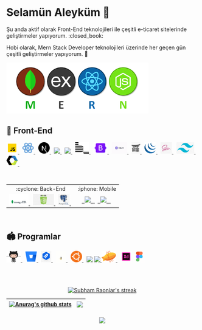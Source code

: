 <h1> Selamün Aleyküm 👋</h1>
<p>Şu anda aktif olarak Front-End teknolojileri ile çeşitli e-ticaret sitelerinde geliştirmeler yapıyorum. :closed_book:</p>
<p>Hobi olarak, Mern Stack Developer teknolojileri üzerinde her geçen gün çeşitli geliştirmeler yapıyorum. 🌱</p>

<img src='https://github.com/Argedik/argedik/blob/main/images/mern-stack.png'/>


## 🚀 Front-End

<p align="left">
    <a href="https://developer.mozilla.org/" target="_blank"><img height="30" src="https://github.com/Argedik/argedik/blob/main/images/icons8-javascript.gif"/> </a>&nbsp;
    <a href="https://react.dev/" target="_blank"><img height="30" src="https://github.com/Argedik/argedik/blob/main/images/icons8-react.gif"/> </a>&nbsp;
    <a href="https://nextjs.org/" target="_blank"><img height="30" src="https://github.com/Argedik/argedik/blob/main/images/nextjs-icon.svg"/> </a>&nbsp;
    <a href="https://www.w3schools.com/html/" target="_blank"> <img height="30" src="https://img.icons8.com/color/48/000000/html-5--v1.png"/> </a> &nbsp;
    <a href="https://www.w3schools.com/css/" target="_blank"><img height="30" src="https://img.icons8.com/color/48/000000/css3.png"/> </a> &nbsp;
    <a href="https://getbem.com/" target="_blank"><img height="30" src="https://github.com/Argedik/argedik/blob/main/images/Bem.png"/> </a> &nbsp;
    <a href="https://getbootstrap.com/" target="_blank"><img height="30" src="https://github.com/Argedik/argedik/blob/main/images/Bootstrap.png"/> </a> &nbsp;
    <a href="https://eslint.org/" target="_blank"><img height="30" src="https://github.com/Argedik/argedik/blob/main/images/eslint-logo-animation.gif"/> </a> &nbsp;
    <a href="https://jinja.palletsprojects.com/en/3.1.x/" target="_blank"><img height="30" src="https://github.com/Argedik/argedik/blob/main/images/Jinja2.jpg"/> </a> &nbsp;
    <a href="https://jquery.com/" target="_blank"><img height="30" src="https://github.com/Argedik/argedik/blob/main/images/Jquery.png"/> </a> &nbsp;
    <a href="https://sass-lang.com/" target="_blank"><img height="30" src="https://github.com/Argedik/argedik/blob/main/images/Sass.png"/> </a> &nbsp;
    <a href="https://tailwindcss.com/" target="_blank"><img height="30" src="https://github.com/Argedik/argedik/blob/main/images/Tailwind.png"/> </a> &nbsp;
    <a href="https://www.webcomponents.org/introduction" target="_blank"><img height="30" src="https://github.com/Argedik/argedik/blob/main/images/Web%20Components.png"/> </a> &nbsp;
</p>

<br>

<table align="center">
  <tr align="center">
    <td>:cyclone: Back-End</td>
    <td>:iphone:  Mobile</td>
  </tr>
  <tr>
    <td align="center">
	<a href="https://www.mongodb.com/" target="_blank"><img height="30" src="https://github.com/Argedik/argedik/blob/main/images/MongoDB.gif"/> </a> &nbsp;
	<a href="https://nodejs.org/en" target="_blank"><img height="30" src="https://github.com/Argedik/argedik/blob/main/images/nodejs.png"/> </a> &nbsp;
	<a href="https://www.postgresql.org/" target="_blank"><img height="30" src="https://github.com/Argedik/argedik/blob/main/images/PostgreSQL.png"/> </a> &nbsp;
    </td>
    <td align="center">
	<a href="https://flutter.dev/" target="_blank"> <code> <img height="30" src="https://img.icons8.com/fluency/48/000000/flutter.png"/> </code> </a>&nbsp;
	<a href="https://dart.dev/" target="_blank"> <code> <img height="30" src="https://img.icons8.com/color/48/000000/dart.png"/> </code> </a> &nbsp;
    </td>
  </tr>
</table>

<br>

## :stadium: Programlar
<p align="left">
    <a href="https://github.com/" target="_blank"><img height="30" src="https://github.com/Argedik/argedik/blob/main/images/github.gif"/> </a> &nbsp;
    <a href="https://bitbucket.org/product" target="_blank"><img height="30" src="https://github.com/Argedik/argedik/blob/main/images/Bitbucket.png"/> </a> &nbsp;
    <a href="https://www.atlassian.com/software/jira" target="_blank"><img height="30" src="https://github.com/Argedik/argedik/blob/main/images/jira.png"/> </a> &nbsp;
    <a href="https://www.linux.org/" target="_blank"><img height="30" src="https://github.com/Argedik/argedik/blob/main/images/linux.gif"/> </a> &nbsp;
    <a href="https://ubuntu.com/" target="_blank"><img height="30" src="https://github.com/Argedik/argedik/blob/main/images/ubuntu.gif"/> </a> &nbsp;
    <a href="https://developer.android.com/studio" target="_blank"><img height="30" src="https://img.icons8.com/fluency/48/000000/android-studio--v3.png"/></a> 
    <a href="https://code.visualstudio.com/" target="_blank"><img height="30" src="https://img.icons8.com/color/48/000000/visual-studio-code-2019.png"/> </a> 
    <a href="https://zeplin.io/" target="_blank"><img height="30" src="https://github.com/Argedik/argedik/blob/main/images/zeplin.svg"/> </a> &nbsp;
    <a href="https://helpx.adobe.com/support/xd.html" target="_blank"><img height="30" src="https://github.com/Argedik/argedik/blob/main/images/icons8-adobe-xd.gif"/></a> 
    <a href="https://helpx.adobe.com/support/xd.html" target="_blank"><img height="30" src="https://github.com/Argedik/argedik/blob/main/images/icons8-figma.gif"/></a> 
</p>

	
<br></br>

<p align="center">
    <a href="https://github.com/SubhamRaoniar28/github-readme-streak-stats">
        <img title="🔥 Get streak stats for your profile at git.io/streak-stats" hide_border=true alt="Subham Raoniar's streak" src="https://github-readme-streak-stats.herokuapp.com/?user=Argedik&theme=black-ice&hide_border=true&stroke=0000&background=060A0CD0"/>
    </a>
</p>

| <a href="https://github.com/anuraghazra/github-readme-stats"><img align="center" src="https://github-readme-stats.vercel.app/api?username=Argedik&show_icons=true&include_all_commits=true&theme=buefy&hide_border=true" alt="Anurag's github stats" /></a> | <a href="https://github.com/anuraghazra/github-readme-stats"><img align="center" src="https://github-readme-stats.vercel.app/api/top-langs/?username=Argedik&layout=compact&theme=buefy&hide_border=true" /></a> |
| ------------- | ------------- |

<h6 align="center">
  <img align="center" src="https://github-readme-stats.vercel.app/api/wakatime?username=Argedik&layout=compact&langs_count=12&title_color=fb8c00&bg_color=151515&text_color=fefefe" />
</a>
